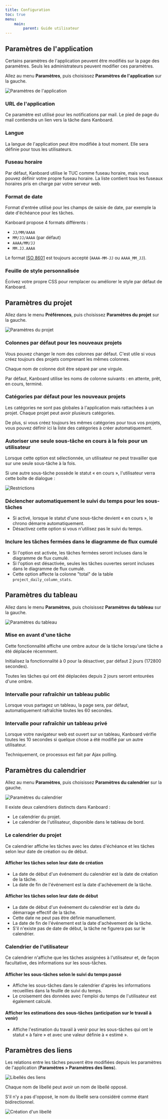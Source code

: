```yaml
---
title: Configuration
toc: true
menu:
    main:
        parent: Guide utilisateur
---
```


Paramètres de l'application
---------------------------

Certains paramètres de l'application peuvent être modifiés sur la page des paramètres. Seuls les administrateurs peuvent modifier ces paramètres.

Allez au menu **Paramètres**, puis choisissez **Paramètres de l'application** sur la gauche.

![Paramètres de l'application](/images/v1/fr/application-settings.png)

### URL de l'application

Ce paramètre est utilisé pour les notifications par mail. Le pied de page du mail contiendra un lien vers la tâche dans Kanboard.

### Langue

La langue de l'application peut être modifiée à tout moment. Elle sera définie pour tous les utilisateurs.

### Fuseau horaire

Par défaut, Kanboard utilise le TUC comme fuseau horaire, mais vous pouvez définir votre propre fuseau horaire. La liste contient tous les fuseaux horaires pris en charge par votre serveur web.

### Format de date

Format d'entrée utilisé pour les champs de saisie de date, par exemple la date d'échéance pour les tâches.

Kanboard propose 4 formats différents :

- `JJ/MM/AAAA`
- `MM/JJ/AAAA` (par défaut)
- `AAAA/MM/JJ`
- `MM.JJ.AAAA`

Le format [ISO 8601](http://en.wikipedia.org/wiki/ISO_8601) est toujours accepté (`AAAA-MM-JJ` ou `AAAA_MM_JJ`).

### Feuille de style personnalisée

Écrivez votre propre CSS pour remplacer ou améliorer le style par défaut de Kanboard.

Paramètres du projet
--------------------

Allez dans le menu **Préférences**, puis choisissez **Paramètres du projet** sur la gauche.

![Paramètres du projet](/images/v1/fr/project-settings.png)

### Colonnes par défaut pour les nouveaux projets

Vous pouvez changer le nom des colonnes par défaut. C'est utile si vous créez toujours des projets comprenant les mêmes colonnes.

Chaque nom de colonne doit être séparé par une virgule.

Par défaut, Kanboard utilise les noms de colonne suivants : en attente, prêt, en cours, terminé.

### Catégories par défaut pour les nouveaux projets

Les catégories ne sont pas globales à l'application mais rattachées à un projet. Chaque projet peut avoir plusieurs catégories.

De plus, si vous créez toujours les mêmes catégories pour tous vos projets, vous pouvez définir ici la liste des catégories à créer automatiquement.

### Autoriser une seule sous-tâche en cours à la fois pour un utilisateur

Lorsque cette option est sélectionnée, un utilisateur ne peut travailler que sur une seule sous-tâche à la fois.

Si une autre sous-tâche possède le statut « en cours », l'utilisateur verra cette boîte de dialogue :

![Restrictions](/images/v1/fr/subtask-user-restriction.png)

### Déclencher automatiquement le suivi du temps pour les sous-tâches

- Si activé, lorsque le statut d'une sous-tâche devient « en cours », le chrono démarre automatiquement.
- Désactivez cette option si vous n'utilisez pas le suivi du temps.

### Inclure les tâches fermées dans le diagramme de flux cumulé

- Si l'option est activée, les tâches fermées seront incluses dans le diagramme de flux cumulé.
- Si l'option est désactivée, seules les tâches ouvertes seront incluses dans le diagramme de flux cumulé.
- Cette option affecte la colonne "total" de la table `project_daily_column_stats`.

Paramètres du tableau
---------------------

Allez dans le menu **Paramètres**, puis choisissez **Paramètres du tableau** sur la gauche.

![Paramètres du tableau](/images/v1/fr/board-settings.png)

### Mise en avant d'une tâche

Cette fonctionnalité affiche une ombre autour de la tâche lorsqu'une tâche a été déplacée récemment.

Initialisez la fonctionnalité à 0 pour la désactiver, par défaut 2 jours (172800 secondes).

Toutes les tâches qui ont été déplacées depuis 2 jours seront entourées d'une ombre.

### Intervalle pour rafraîchir un tableau public

Lorsque vous partagez un tableau, la page sera, par défaut, automatiquement rafraîchie toutes les 60 secondes.

### Intervalle pour rafraîchir un tableau privé

Lorsque votre navigateur web est ouvert sur un tableau, Kanboard vérifie toutes les 10 secondes si quelque chose a été modifié par un autre utilisateur.

Techniquement, ce processus est fait par Ajax polling.

Paramètres du calendrier
------------------------

Allez au menu **Paramètres**, puis choisissez **Paramètres du calendrier** sur la gauche.

![Paramètres du calendrier](/images/v1/fr/calendar-settings.png)

Il existe deux calendriers distincts dans Kanboard :

- Le calendrier du projet.
- Le calendrier de l'utilisateur, disponible dans le tableau de bord.

### Le calendrier du projet

Ce calendrier affiche les tâches avec les dates d'échéance et les tâches selon leur date de création ou de début.

#### Afficher les tâches selon leur date de création

- La date de début d'un événement du calendrier est la date de création de la tâche.
- La date de fin de l'événement est la date d'achèvement de la tâche.

#### Afficher les tâches selon leur date de début

- La date de début d'un événement du calendrier est la date du démarrage effectif de la tâche.
- Cette date ne peut pas être définie manuellement.
- La date de fin de l'événement est la date d'achèvement de la tâche.
- S'il n'existe pas de date de début, la tâche ne figurera pas sur le calendrier.

### Calendrier de l'utilisateur

Ce calendrier n'affiche que les tâches assignées à l'utilisateur et, de façon facultative, des informations sur les sous-tâches.

#### Afficher les sous-tâches selon le suivi du temps passé

- Affiche les sous-tâches dans le calendrier d'après les informations recueillies dans la feuille de suivi du temps.
- Le croisement des données avec l'emploi du temps de l'utilisateur est également calculé.

#### Afficher les estimations des sous-tâches (anticipation sur le travail à venir)

- Affiche l'estimation du travail à venir pour les sous-tâches qui ont le statut « à faire » et avec une valeur définie à « estimé ».

Paramètres des liens
--------------------

Les relations entre les tâches peuvent être modifiées depuis les paramètres de l'application (**Paramètres > Paramètres des liens**).

![Libellés des liens](/images/v1/fr/link-labels.png)

Chaque nom de libellé peut avoir un nom de libellé opposé.

S'il n'y a pas d'opposé, le nom du libellé sera considéré comme étant bidirectionnel.

![Création d'un libellé](/images/v1/fr/link-label-creation.png)

